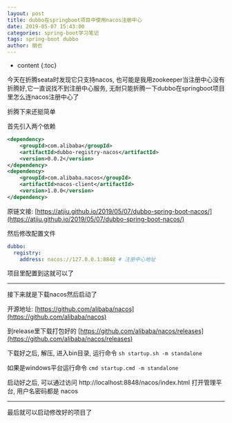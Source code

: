 ```yaml
---
layout: post
title: dubbo在springboot项目中使用nacos注册中心
date: 2019-05-07 15:43:00
categories: spring-boot学习笔记
tags: spring-boot dubbo
author: 朋也
---
```


* content
{:toc}

今天在折腾seata时发现它只支持nacos, 也可能是我用zookeeper当注册中心没有折腾好,它一直说找不到注册中心服务, 无耐只能折腾一下dubbo在springboot项目里怎么连nacos注册中心了

折腾下来还挺简单






首先引入两个依赖

```xml
<dependency>
    <groupId>com.alibaba</groupId>
    <artifactId>dubbo-registry-nacos</artifactId>
    <version>0.0.2</version>
</dependency>
<dependency>
    <groupId>com.alibaba.nacos</groupId>
    <artifactId>nacos-client</artifactId>
    <version>1.0.0</version>
</dependency>
```

原链文接: [https://atjiu.github.io/2019/05/07/dubbo-spring-boot-nacos/](https://atjiu.github.io/2019/05/07/dubbo-spring-boot-nacos/)

然后修改配置文件

```yml
dubbo:
  registry:
    address: nacos://127.0.0.1:8848 # 注册中心地址
```

项目里配置到这就可以了

---

接下来就是下载nacos然后启动了

开源地址: [https://github.com/alibaba/nacos](https://github.com/alibaba/nacos)

到release里下载打包好的 [https://github.com/alibaba/nacos/releases](https://github.com/alibaba/nacos/releases)

下载好之后, 解压, 进入bin目录, 运行命令 `sh startup.sh -m standalone`

如果是windows平台运行命令 `cmd startup.cmd -m standalone`

启动好之后, 可以通过访问 http://localhost:8848/nacos/index.html 打开管理平台, 用户名密码都是 nacos

---

最后就可以启动修改好的项目了
